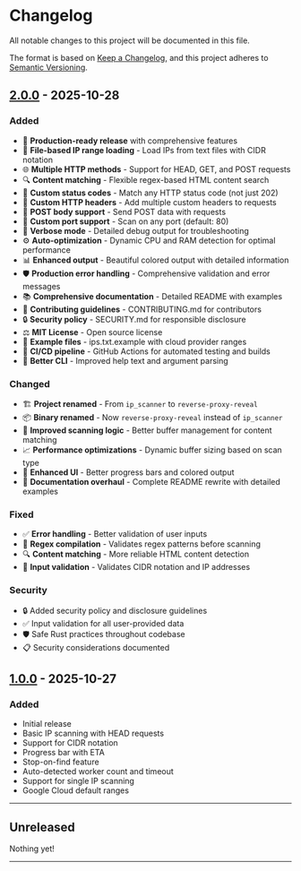 # Changelog

All notable changes to this project will be documented in this file.

The format is based on [Keep a Changelog](https://keepachangelog.com/en/1.0.0/),
and this project adheres to [Semantic Versioning](https://semver.org/spec/v2.0.0.html).

## [2.0.0] - 2025-10-28

### Added

- 🚀 **Production-ready release** with comprehensive features
- 📁 **File-based IP range loading** - Load IPs from text files with CIDR notation
- 🌐 **Multiple HTTP methods** - Support for HEAD, GET, and POST requests
- 🔍 **Content matching** - Flexible regex-based HTML content search
- 🎯 **Custom status codes** - Match any HTTP status code (not just 202)
- 🔧 **Custom HTTP headers** - Add multiple custom headers to requests
- 📝 **POST body support** - Send POST data with requests
- 🔌 **Custom port support** - Scan on any port (default: 80)
- 💬 **Verbose mode** - Detailed debug output for troubleshooting
- ⚙️ **Auto-optimization** - Dynamic CPU and RAM detection for optimal performance
- 📊 **Enhanced output** - Beautiful colored output with detailed information
- 🛡️ **Production error handling** - Comprehensive validation and error messages
- 📚 **Comprehensive documentation** - Detailed README with examples
- 🤝 **Contributing guidelines** - CONTRIBUTING.md for contributors
- 🔒 **Security policy** - SECURITY.md for responsible disclosure
- ⚖️ **MIT License** - Open source license
- 📝 **Example files** - ips.txt.example with cloud provider ranges
- 🔄 **CI/CD pipeline** - GitHub Actions for automated testing and builds
- 🎨 **Better CLI** - Improved help text and argument parsing

### Changed

- 🏗️ **Project renamed** - From `ip_scanner` to `reverse-proxy-reveal`
- 📦 **Binary renamed** - Now `reverse-proxy-reveal` instead of `ip_scanner`
- 🎯 **Improved scanning logic** - Better buffer management for content matching
- 📈 **Performance optimizations** - Dynamic buffer sizing based on scan type
- 🎨 **Enhanced UI** - Better progress bars and colored output
- 📖 **Documentation overhaul** - Complete README rewrite with detailed examples

### Fixed

- ✅ **Error handling** - Better validation of user inputs
- 🐛 **Regex compilation** - Validates regex patterns before scanning
- 🔍 **Content matching** - More reliable HTML content detection
- 🚫 **Input validation** - Validates CIDR notation and IP addresses

### Security

- 🔒 Added security policy and disclosure guidelines
- ✅ Input validation for all user-provided data
- 🛡️ Safe Rust practices throughout codebase
- 📋 Security considerations documented

## [1.0.0] - 2025-10-27

### Added

- Initial release
- Basic IP scanning with HEAD requests
- Support for CIDR notation
- Progress bar with ETA
- Stop-on-find feature
- Auto-detected worker count and timeout
- Support for single IP scanning
- Google Cloud default ranges

---

## Unreleased

Nothing yet!

---

[2.0.0]: https://github.com/Octolus/OctoIntel/releases/tag/v2.0.0
[1.0.0]: https://github.com/Octolus/OctoIntel/releases/tag/v1.0.0

